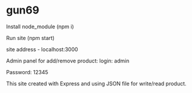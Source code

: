 # gun69

Install node_module (npm i)

Run site (npm start)

site address - localhost:3000

Admin panel for add/remove product:
  login: admin
  
  Password: 12345

This site created with Express and using JSON file for write/read product.



